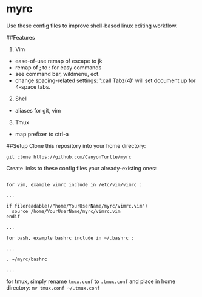 # myrc
Use these config files to improve shell-based linux editing workflow.

##Features
1. Vim
  * ease-of-use remap of escape to jk
  * remap of ; to : for easy commands
  * see command bar, wildmenu, ect.
  * change spacing-related settings: ':call Tabz(4)' will set document up for 4-space tabs. 
2. Shell
  * aliases for git, vim
3. Tmux
  * map prefixer to ctrl-a

##Setup
Clone this repository into your home directory:

`git clone https://github.com/CanyonTurtle/myrc`

Create links to these config files your already-existing ones:
```

for vim, example vimrc include in /etc/vim/vimrc :

...

if filereadable(/"home/YourUserName/myrc/vimrc.vim")
  source /home/YourUserName/myrc/vimrc.vim
endif

...

for bash, example bashrc include in ~/.bashrc :

...

. ~/myrc/bashrc

...
```

for tmux, simply rename `tmux.conf` to `.tmux.conf` and place in home directory:
`mv tmux.conf ~/.tmux.conf`
